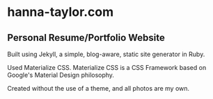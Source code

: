 # hanna-taylor.com
## Personal Resume/Portfolio Website

Built using Jekyll, a simple, blog-aware, static site generator in Ruby.

Used Materialize CSS. Materialize CSS is a CSS Framework based on Google's Material Design philosophy.

Created without the use of a theme, and all photos are my own.